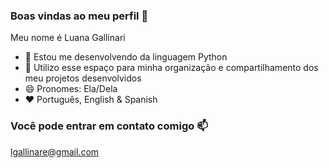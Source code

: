 ### Boas vindas ao meu perfil 🤍

Meu nome é Luana Gallinari

 - 🌱 Estou me desenvolvendo da linguagem Python
 - 🔭 Utilizo esse espaço para minha organização e compartilhamento dos meu projetos desenvolvidos
 - 😄 Pronomes: Ela/Dela
 - ❤️ Português, English & Spanish
   
### Você pode entrar em contato comigo 📫

lgallinare@gmail.com

<!--
**Lua015/Lua015** is a ✨ _special_ ✨ repository because its `README.md` (this file) appears on your GitHub profile.

Here are some ideas to get you started:

- 🔭 I’m currently working on ...
- 🌱 I’m currently learning ...
- 👯 I’m looking to collaborate on ...
- 🤔 I’m looking for help with ...
- 💬 Ask me about ...
- 📫 How to reach me: ...
- 😄 Pronouns: ...
- ⚡ Fun fact: ...
-->
